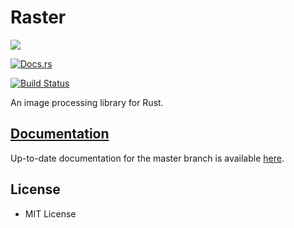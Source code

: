 # Raster

[![](http://meritbadge.herokuapp.com/raster)](https://crates.io/crates/raster)

[![Docs.rs](https://docs.rs/raster/badge.svg)](https://docs.rs/raster)

[![Build Status](https://travis-ci.org/kosinix/raster.svg?branch=master)](https://travis-ci.org/kosinix/raster)

An image processing library for Rust.

## [Documentation](https://docs.rs/raster)

Up-to-date documentation for the master branch is available [here](https://kosinix.github.io/raster/docs/raster/).

## License
- MIT License
